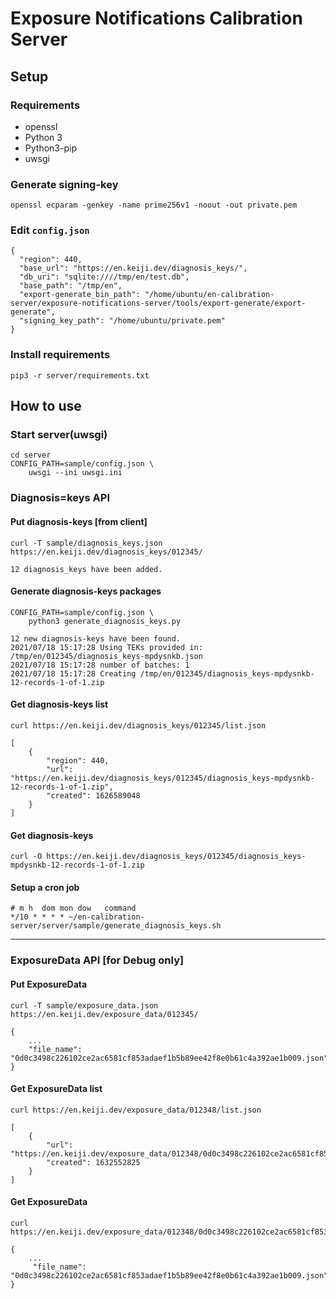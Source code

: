 # Exposure Notifications Calibration Server

## Setup

### Requirements

 * openssl
 * Python 3
 * Python3-pip
 * uwsgi

### Generate signing-key

```
openssl ecparam -genkey -name prime256v1 -noout -out private.pem
```

### Edit `config.json`

```
{
  "region": 440,
  "base_url": "https://en.keiji.dev/diagnosis_keys/",
  "db_uri": "sqlite:////tmp/en/test.db",
  "base_path": "/tmp/en",
  "export-generate_bin_path": "/home/ubuntu/en-calibration-server/exposure-notifications-server/tools/export-generate/export-generate",
  "signing_key_path": "/home/ubuntu/private.pem"
}
```

### Install requirements

```
pip3 -r server/requirements.txt
```

## How to use

### Start server(uwsgi)

```
cd server
CONFIG_PATH=sample/config.json \
    uwsgi --ini uwsgi.ini
```

### Diagnosis=keys API

#### Put diagnosis-keys [from client]

```
curl -T sample/diagnosis_keys.json https://en.keiji.dev/diagnosis_keys/012345/
```

```
12 diagnosis_keys have been added.
```

#### Generate diagnosis-keys packages

```
CONFIG_PATH=sample/config.json \
	python3 generate_diagnosis_keys.py
```

```
12 new diagnosis-keys have been found.
2021/07/18 15:17:28 Using TEKs provided in: /tmp/en/012345/diagnosis_keys-mpdysnkb.json
2021/07/18 15:17:28 number of batches: 1
2021/07/18 15:17:28 Creating /tmp/en/012345/diagnosis_keys-mpdysnkb-12-records-1-of-1.zip
```

#### Get diagnosis-keys list

```
curl https://en.keiji.dev/diagnosis_keys/012345/list.json
```

```
[
    {
        "region": 440,
        "url": "https://en.keiji.dev/diagnosis_keys/012345/diagnosis_keys-mpdysnkb-12-records-1-of-1.zip",
        "created": 1626589048
    }
]
```

#### Get diagnosis-keys

```
curl -O https://en.keiji.dev/diagnosis_keys/012345/diagnosis_keys-mpdysnkb-12-records-1-of-1.zip
```

#### Setup a cron job

```
# m h  dom mon dow   command
*/10 * * * * ~/en-calibration-server/server/sample/generate_diagnosis_keys.sh
```

----

### ExposureData API [for Debug only]

#### Put ExposureData

```
curl -T sample/exposure_data.json https://en.keiji.dev/exposure_data/012345/
```

```
{
    ...
    "file_name": "0d0c3498c226102ce2ac6581cf853adaef1b5b89ee42f8e0b61c4a392ae1b009.json"
}
```

#### Get ExposureData list

```
curl https://en.keiji.dev/exposure_data/012348/list.json
```

```
[
    {
        "url": "https://en.keiji.dev/exposure_data/012348/0d0c3498c226102ce2ac6581cf853adaef1b5b89ee42f8e0b61c4a392ae1b009.json",
        "created": 1632552825
    }
]
```

#### Get ExposureData

```
curl https://en.keiji.dev/exposure_data/012348/0d0c3498c226102ce2ac6581cf853adaef1b5b89ee42f8e0b61c4a392ae1b009.json
```

```
{
    ...
     "file_name": "0d0c3498c226102ce2ac6581cf853adaef1b5b89ee42f8e0b61c4a392ae1b009.json"
}
```
